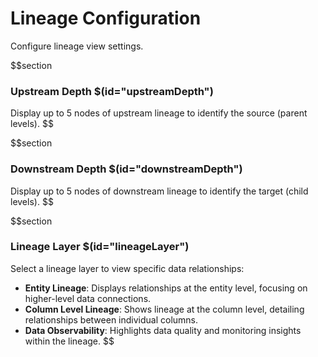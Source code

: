 # Lineage Configuration

Configure lineage view settings.

$$section

### Upstream Depth $(id="upstreamDepth")

Display up to 5 nodes of upstream lineage to identify the source (parent levels).
$$

$$section

### Downstream Depth $(id="downstreamDepth")

Display up to 5 nodes of downstream lineage to identify the target (child levels).
$$

$$section

### Lineage Layer $(id="lineageLayer")

Select a lineage layer to view specific data relationships:
- **Entity Lineage**: Displays relationships at the entity level, focusing on higher-level data connections.
- **Column Level Lineage**: Shows lineage at the column level, detailing relationships between individual columns.
- **Data Observability**: Highlights data quality and monitoring insights within the lineage.
$$
